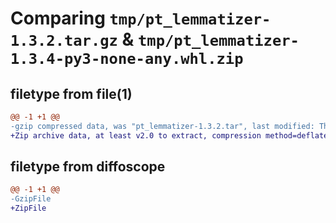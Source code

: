 # Comparing `tmp/pt_lemmatizer-1.3.2.tar.gz` & `tmp/pt_lemmatizer-1.3.4-py3-none-any.whl.zip`

## filetype from file(1)

```diff
@@ -1 +1 @@
-gzip compressed data, was "pt_lemmatizer-1.3.2.tar", last modified: Thu May 11 21:32:51 2023, max compression
+Zip archive data, at least v2.0 to extract, compression method=deflate
```

## filetype from diffoscope

```diff
@@ -1 +1 @@
-GzipFile
+ZipFile
```

